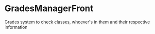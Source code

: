 # GradesManagerFront
Grades system to check classes, whoever's in them and their respective information
